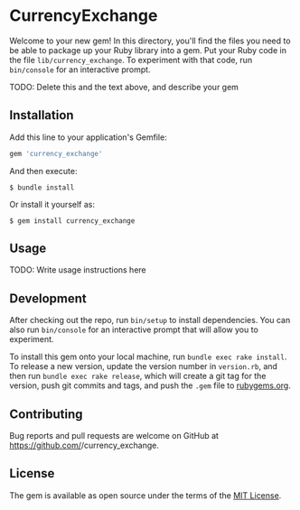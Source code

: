 # CurrencyExchange

Welcome to your new gem! In this directory, you'll find the files you need to be able to package up your Ruby library into a gem. Put your Ruby code in the file `lib/currency_exchange`. To experiment with that code, run `bin/console` for an interactive prompt.

TODO: Delete this and the text above, and describe your gem

## Installation

Add this line to your application's Gemfile:

```ruby
gem 'currency_exchange'
```

And then execute:

    $ bundle install

Or install it yourself as:

    $ gem install currency_exchange

## Usage

TODO: Write usage instructions here

## Development

After checking out the repo, run `bin/setup` to install dependencies. You can also run `bin/console` for an interactive prompt that will allow you to experiment.

To install this gem onto your local machine, run `bundle exec rake install`. To release a new version, update the version number in `version.rb`, and then run `bundle exec rake release`, which will create a git tag for the version, push git commits and tags, and push the `.gem` file to [rubygems.org](https://rubygems.org).

## Contributing

Bug reports and pull requests are welcome on GitHub at https://github.com/<github username>/currency_exchange.


## License

The gem is available as open source under the terms of the [MIT License](https://opensource.org/licenses/MIT).
